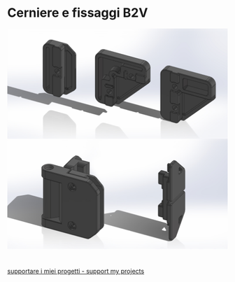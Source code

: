 # Cerniere e fissaggi B2V

![1](/images/ass_b2v_angolari_plex.jpg)

#
[supportare i miei progetti - support my projects](https://www.paypal.com/donate/?business=WEP7ZAT7WRN88&no_recurring=0&currency_code=EUR)  
